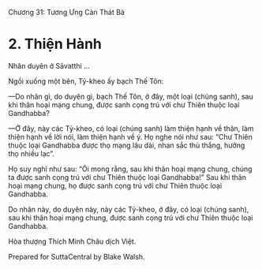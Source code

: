  

Chương 31: Tương Ưng Càn Thát Bà

# 2\. Thiện Hành

Nhân duyên ở Sāvatthi …

Ngồi xuống một bên, Tỷ-kheo ấy bạch Thế Tôn:

—Do nhân gì, do duyên gì, bạch Thế Tôn, ở đây, một loại (chúng sanh), sau khi thân hoại mạng chung, được sanh cọng trú với chư Thiên thuộc loại Gandhabba?

—Ở đây, này các Tỷ-kheo, có loại (chúng sanh) làm thiện hạnh về thân, làm thiện hạnh về lời nói, làm thiện hạnh về ý. Họ nghe nói như sau: “Chư Thiên thuộc loại Gandhabba được thọ mạng lâu dài, nhan sắc thù thắng, hưởng thọ nhiều lạc”.

Họ suy nghĩ như sau: “Ôi mong rằng, sau khi thân hoại mạng chung, chúng ta được sanh cọng trú với chư Thiên thuộc loại Gandhabba!” Sau khi thân hoại mạng chung, họ được sanh cọng trú với chư Thiên thuộc loại Gandhabba.

Do nhân này, do duyên này, này các Tỷ-kheo, ở đây, có loại (chúng sanh), sau khi thân hoại mạng chung, được sanh cọng trú với chư Thiên thuộc loại Gandhabba.

Hòa thượng Thích Minh Châu dịch Việt.

Prepared for SuttaCentral by Blake Walsh.